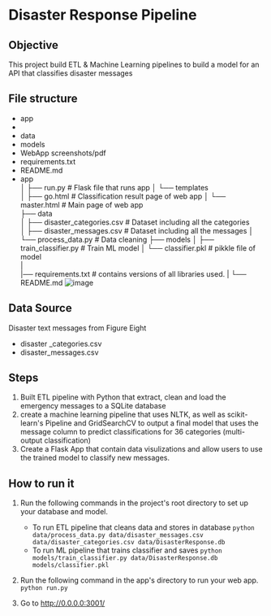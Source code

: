 # Disaster Response Pipeline
## Objective
This project build ETL & Machine Learning pipelines to build a model for an API that classifies disaster messages

## File structure
* app
* 
* data
* models
* WebApp screenshots/pdf
* requirements.txt
* README.md
* app     
│   ├── run.py                           # Flask file that runs app
│   └── templates   
│       ├── go.html                      # Classification result page of web app
│       └── master.html                  # Main page of web app    
├── data                   
│   ├── disaster_categories.csv          # Dataset including all the categories  
│   ├── disaster_messages.csv            # Dataset including all the messages
│   └── process_data.py                  # Data cleaning
├── models
│   ├── train_classifier.py              # Train ML model
│   └── classifier.pkl                   # pikkle file of model   
|   
|── requirements.txt                     # contains versions of all libraries used.
|
└── README.md
![image](https://user-images.githubusercontent.com/52469788/117084208-71be5580-acfb-11eb-80c1-add230834fb0.png)

## Data Source
Disaster text messages from Figure Eight
* disaster _categories.csv
* disaster_messages.csv

## Steps
1. Built ETL pipeline with Python that extract, clean and load the emergency messages to a SQLite database
2. create a machine learning pipeline that uses NLTK, as well as scikit-learn's Pipeline and GridSearchCV to output a final model that uses the message column to predict classifications for 36 categories (multi-output classification)
3. Create a Flask App that contain data visulizations and allow users to use the trained model to classify new messages.

## How to run it
1. Run the following commands in the project's root directory to set up your database and model.

    - To run ETL pipeline that cleans data and stores in database
        `python data/process_data.py data/disaster_messages.csv data/disaster_categories.csv data/DisasterResponse.db`
    - To run ML pipeline that trains classifier and saves
        `python models/train_classifier.py data/DisasterResponse.db models/classifier.pkl`

2. Run the following command in the app's directory to run your web app.
    `python run.py`

3. Go to http://0.0.0.0:3001/
